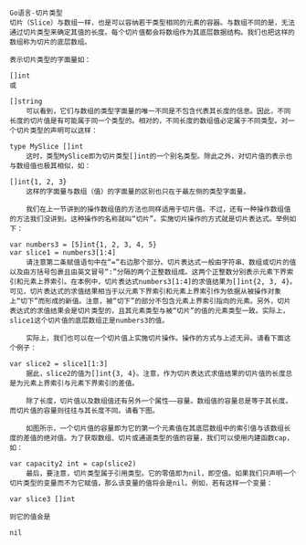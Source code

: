     Go语言-切片类型
    切片（Slice）与数组一样，也是可以容纳若干类型相同的元素的容器。与数组不同的是，无法通过切片类型来确定其值的长度。每个切片值都会将数组作为其底层数据结构。我们也把这样的数组称为切片的底层数组。
  
    表示切片类型的字面量如：

    []int 
    或

    []string    
        可以看到，它们与数组的类型字面量的唯一不同是不包含代表其长度的信息。因此，不同长度的切片值是有可能属于同一个类型的。相对的，不同长度的数组值必定属于不同类型。对一个切片类型的声明可以这样：

    type MySlice []int
        这时，类型MySlice即为切片类型[]int的一个别名类型。除此之外，对切片值的表示也与数组值也极其相似，如：

    []int{1, 2, 3}  
        这样的字面量与数组（值）的字面量的区别也只在于最左侧的类型字面量。
    
        我们在上一节讲到的操作数组值的方法也同样适用于切片值。不过，还有一种操作数组值的方法我们没讲到。这种操作的名称就叫“切片”。实施切片操作的方式就是切片表达式。举例如下：

    var numbers3 = [5]int{1, 2, 3, 4, 5}
    var slice1 = numbers3[1:4]
        请注意第二条赋值语句中在“=”右边那个部分。切片表达式一般由字符串、数组或切片的值以及由方括号包裹且由英文冒号“:”分隔的两个正整数组成。这两个正整数分别表示元素下界索引和元素上界索引。在本例中，切片表达式numbers3[1:4]的求值结果为[]int{2, 3, 4}。可见，切片表达式的求值结果相当于以元素下界索引和元素上界索引作为依据从被操作对象上“切下”而形成的新值。注意，被“切下”的部分不包含元素上界索引指向的元素。另外，切片表达式的求值结果会是切片类型的，且其元素类型与被“切片”的值的元素类型一致。实际上，slice1这个切片值的底层数组正是numbers3的值。
    
        实际上，我们也可以在一个切片值上实施切片操作。操作的方式与上述无异。请看下面这个例子：

    var slice2 = slice1[1:3] 
        据此，slice2的值为[]int{3, 4}。注意，作为切片表达式求值结果的切片值的长度总是为元素上界索引与元素下界索引的差值。
    
        除了长度，切片值以及数组值还有另外一个属性——容量。数组值的容量总是等于其长度。而切片值的容量则往往与其长度不同。请看下图。
    
        如图所示，一个切片值的容量即为它的第一个元素值在其底层数组中的索引值与该数组长度的差值的绝对值。为了获取数组、切片或通道类型的值的容量，我们可以使用内建函数cap，如：

    var capacity2 int = cap(slice2)
        最后，要注意，切片类型属于引用类型。它的零值即为nil，即空值。如果我们只声明一个切片类型的变量而不为它赋值，那么该变量的值将会是nil。例如，若有这样一个变量：

    var slice3 []int

    则它的值会是

    nil